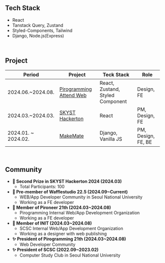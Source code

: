 ## Tech Stack

- React
- Tanstack Query, Zustand
- Styled-Components, Tailwind
- Django, Node.js(Express)

<br />

## Project

| Period | Project | Teck Stack | Role |
| --- | --- | --- | --- |
| 2024.06.~2024.08. | [Pirogramming Attend Web](https://github.com/Pironeer-APP/Pironeer_Attend_Web_Client) | React, Zustand, Styled Component | Design, FE |
| 2024.03.~2024.03. | [SKYST Hackerton](https://github.com/Yeonu-Kim/skyst_gwanaksan) | React | PM, Design, FE |
| 2024.01. ~ 2024.02. | [MakeMate](https://github.com/Pirogramming-20/MakeMate) | Django, Vanilla JS | PM, Design, FE, BE |

<br />

## Community

- **🥈 Second Prize in SKYST Hackerton 2024 (2024.03)**
    - Total Participants: 100
- **💼 Pre-member of Wafflestudio 22.5 (2024.09~Current)**
    - WEB/App Developer Community in Seoul National University
    - Working as a FE developer
- **💼 Member of Pironeer 21th (2024.03~2024.08)**
    - Pirogramming Internal Web/App Development Organization
    - Working as a FE developer
- **💼 Member of INIT (2024.03~2024.08)**
    - SCSC Internal Web/App Development Organization
    - Working as a designer with web publishing
- **✨ President of Pirogramming 21th (2024.03~2024.08)**
    - Web Developer Community
- **✨ President of SCSC (2022.09~2023.02)**
    - Computer Study Club in Seoul National University

